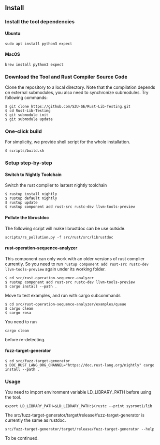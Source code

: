 ## Install

### Install the tool dependencies

#### Ubuntu

```
sudo apt install python3 expect
```

#### MacOS

```
brew install python3 expect
```

### Download the Tool and Rust Compiler Source Code

Clone the repository to a local directory. 
Note that the compilation depends on external submodules, you also need to synchronize submodules.
Try following commands:
```
$ git clone https://github.com/SZU-SE/Rust-Lib-Testing.git
$ cd Rust-Lib-Testing
$ git submodule init
$ git submodule update
```

### One-click build

For simplicity, we provide shell script for the whole installation.
```
$ scripts/build.sh
```

### Setup step-by-step

#### Switch to Nightly Toolchain

Switch the rust compiler to lastest nightly toolchain
```
$ rustup install nightly
$ rustup default nightly
$ rustup update
$ rustup component add rust-src rustc-dev llvm-tools-preview
```

#### Pollute the librustdoc

The following script will make librustdoc can be use outside.
```
scripts/rs_pollution.py -f src/rust/src/librustdoc
```

#### rust-operation-sequence-analyzer

This component can only work with an older versions of rust complier currently. So you need to run `rustup component add rust-src rustc-dev llvm-tools-preview` again under its working folder.
```
$ cd src/rust-operation-sequence-analyzer
$ rustup component add rust-src rustc-dev llvm-tools-preview
$ cargo install --path .
```

Move to test examples, and run with cargo subcommands
```
$ cd src/rust-operation-sequence-analyzer/examples/queue
$ cargo clean
$ cargo rosa
```

You need to run
```
cargo clean
```
before re-detecting.

#### fuzz-target-generator

```
$ cd src/fuzz-target-generator
$ DOC_RUST_LANG_ORG_CHANNEL="https://doc.rust-lang.org/nightly" cargo install --path .
```

### Usage

You need to import environment variable LD_LIBRARY_PATH before using the tool.

```
export LD_LIBRARY_PATH=$LD_LIBRARY_PATH:$(rustc --print sysroot)/lib
```

The src/fuzz-target-generator/target/release/fuzz-target-generator is currently the same as rustdoc.

```
src/fuzz-target-generator/target/release/fuzz-target-generator --help
```

To be continued.